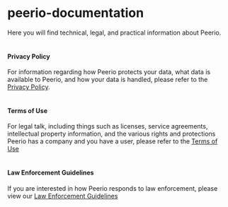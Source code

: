 # peerio-documentation
Here you will find technical, legal, and practical information about Peerio.
<br>
<br>
<h4>Privacy Policy</h4>
For information regarding how Peerio protects your data, what data is available to Peerio, and how your data is handled, please refer to the <a href="https://github.com/PeerioTechnologies/peerio-documentation/blob/master/Privacy_Policy.md">Privacy Policy</a>. 
<br>
<br> 
<h4>Terms of Use</h4>
For legal talk, including things such as licenses, service agreements, intellectual property information, and the various rights and protections Peerio has a company and you have a user, please refer to the <a href="https://github.com/PeerioTechnologies/peerio-documentation/blob/master/Terms_of_Use.md">Terms of Use</a>
<br>
<br>
<h4>Law Enforcement Guidelines</h4>
If you are interested in how Peerio responds to law enforcement, please view our <a href="https://github.com/PeerioTechnologies/peerio-documentation/blob/master/Law_Enforcement_Guidelines.md">Law Enforcement Guidelines</a>
